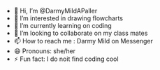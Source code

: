 - 👋 Hi, I’m @DarmyMildAPaller
- 👀 I’m interested in drawing flowcharts
- 🌱 I’m currently learning on coding 
- 💞️ I’m looking to collaborate on my class mates 
- 📫 How to reach me : Darmy Mild on Messenger 
- 😄 Pronouns: she/her
- ⚡ Fun fact: I do noit find coding cool 

<!---
DarmyMildAPaller/DarmyMildAPaller is a ✨ special ✨ repository because its `README.md` (this file) appears on your GitHub profile.
You can click the Preview link to take a look at your changes.
--->
